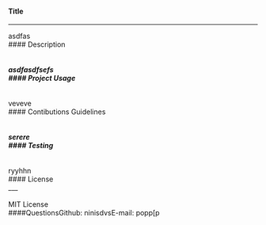 #### Title <br>
***
asdfas<br> #### Description <br>___<br><br>asdfasdfsefs<br>#### Project Usage <br>___<br><br>veveve<br>#### Contibutions Guidelines <br>___<br><br>serere<br>#### Testing <br>___<br><br>ryyhhn<br>#### License <br>___<br><br>MIT License<br>####QuestionsGithub: ninisdvsE-mail: popp[p
